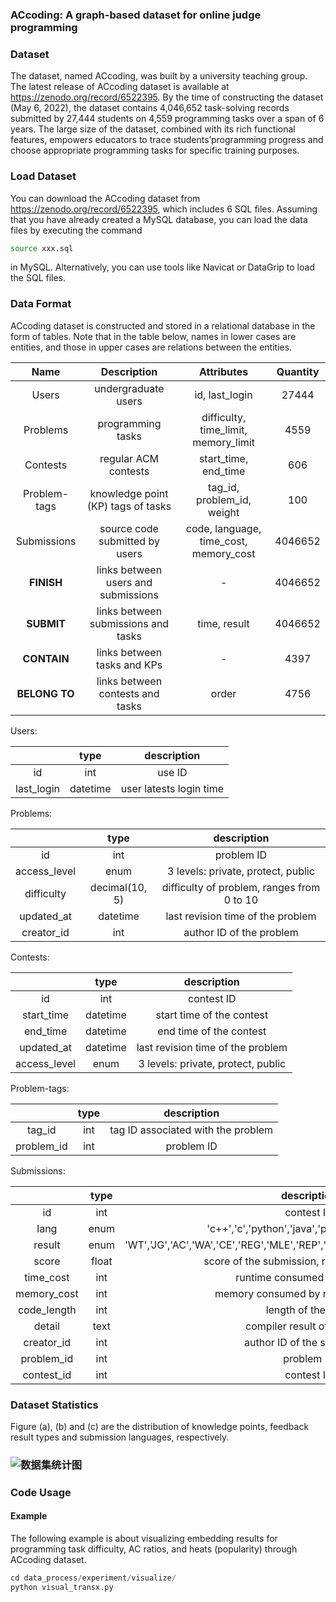 ### ACcoding: A graph-based dataset for online judge programming

### Dataset

The dataset, named ACcoding, was built by a university teaching group.  The latest release of ACcoding dataset is available at https://zenodo.org/record/6522395. By the time of constructing the dataset (May 6, 2022), the dataset contains 4,046,652 task-solving records submitted by 27,444 students on 4,559 programming tasks over a span of 6 years. The large size of the dataset, combined with its rich functional features, empowers educators to trace students’programming progress and choose appropriate programming tasks for specific training purposes. 

### Load Dataset

You can download the ACcoding dataset from https://zenodo.org/record/6522395, which includes 6 SQL files. Assuming that you have already created a MySQL database, you can load the data files by executing the command 

```bash
source xxx.sql
```

 in MySQL. Alternatively, you can use tools like Navicat or DataGrip to load the SQL files. 

### Data Format

ACcoding dataset is constructed and stored in a relational database in the form of tables. Note that in the table below, names in lower cases are entities, and those in upper cases are relations between the entities.

|     Name      |             Description             |               Attributes               | Quantity |
| :-----------: | :---------------------------------: | :------------------------------------: | :------: |
|     Users     |         undergraduate users         |             id, last_login             |  27444   |
|   Problems    |          programming tasks          |  difficulty, time_limit, memory_limit  |   4559   |
|   Contests    |        regular ACM contests         |          start_time, end_time          |   606    |
| Problem-tags  | knowledge point (KP) tags of tasks  |       tag_id, problem_id, weight       |   100    |
|  Submissions  |   source code submitted by users    | code, language, time_cost, memory_cost | 4046652  |
|  **FINISH**   | links between users and submissions |                   -                    | 4046652  |
|  **SUBMIT**   | links between submissions and tasks |              time, result              | 4046652  |
|  **CONTAIN**  |     links between tasks and KPs     |                   -                    |   4397   |
| **BELONG TO** |  links between contests and tasks   |                 order                  |   4756   |

Users:

|            |   type   |       description       |
| :--------: | :------: | :---------------------: |
|     id     |   int    |         use ID          |
| last_login | datetime | user latests login time |

Problems:

|              |      type      |                description                 |
| :----------: | :------------: | :----------------------------------------: |
|      id      |      int       |                 problem ID                 |
| access_level |      enum      |     3 levels: private, protect, public     |
|  difficulty  | decimal(10, 5) | difficulty of problem, ranges from 0 to 10 |
|  updated_at  |    datetime    |     last revision time of the problem      |
|  creator_id  |      int       |          author ID of the problem          |

Contests:

|              |   type   |            description             |
| :----------: | :------: | :--------------------------------: |
|      id      |   int    |             contest ID             |
|  start_time  | datetime |     start time of the contest      |
|   end_time   | datetime |      end time of the contest       |
|  updated_at  | datetime | last revision time of the problem  |
| access_level |   enum   | 3 levels: private, protect, public |

Problem-tags:

|            | type |            description             |
| :--------: | :--: | :--------------------------------: |
|   tag_id   | int  | tag ID associated with the problem |
| problem_id | int  |             problem ID             |

Submissions:

|             | type  |                         description                          |
| :---------: | :---: | :----------------------------------------------------------: |
|     id      |  int  |                          contest ID                          |
|    lang     | enum  |        'c++','c','python','java','python2','python3'         |
|   result    | enum  | 'WT','JG','AC','WA','CE','REG','MLE','REP','PE','TLE','IFNR','OFNR','EFNR','OE' |
|    score    | float |          score of the submission, ranges from 0~100          |
|  time_cost  |  int  |                 runtime consumed by the code                 |
| memory_cost |  int  |             memory consumed by running the code              |
| code_length |  int  |                      length of the code                      |
|   detail    | text  |                 compiler result of the code                  |
| creator_id  |  int  |                 author ID of the submission                  |
| problem_id  |  int  |                          problem ID                          |
| contest_id  |  int  |                          contest ID                          |

### Dataset Statistics

Figure (a), (b) and (c) are the distribution of knowledge points, feedback result types and submission languages, respectively.

### ![数据集统计图](D:\Karry\陈开睿\大学\实验室\OJ论文\数据集\画图\数据集统计图.png)

### Code Usage

#### Example

The following example is about visualizing embedding results for programming task difficulty, AC ratios, and heats (popularity) through ACcoding dataset.

```python
cd data_process/experiment/visualize/
python visual_transx.py
```

